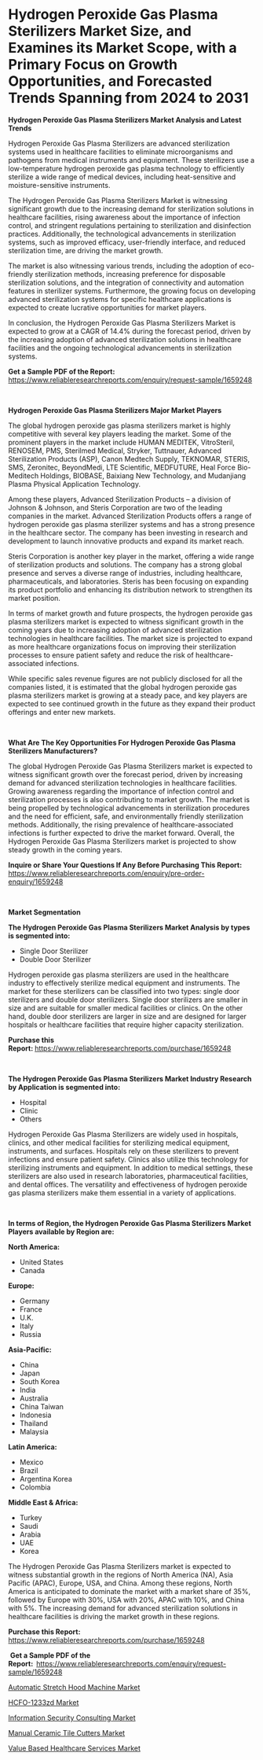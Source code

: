 <p><h1>Hydrogen Peroxide Gas Plasma Sterilizers Market Size, and Examines its Market Scope, with a Primary Focus on Growth Opportunities, and Forecasted Trends Spanning from 2024 to 2031</h1></p><p><strong>Hydrogen Peroxide Gas Plasma Sterilizers Market Analysis and Latest Trends</strong></p>
<p><p>Hydrogen Peroxide Gas Plasma Sterilizers are advanced sterilization systems used in healthcare facilities to eliminate microorganisms and pathogens from medical instruments and equipment. These sterilizers use a low-temperature hydrogen peroxide gas plasma technology to efficiently sterilize a wide range of medical devices, including heat-sensitive and moisture-sensitive instruments.</p><p>The Hydrogen Peroxide Gas Plasma Sterilizers Market is witnessing significant growth due to the increasing demand for sterilization solutions in healthcare facilities, rising awareness about the importance of infection control, and stringent regulations pertaining to sterilization and disinfection practices. Additionally, the technological advancements in sterilization systems, such as improved efficacy, user-friendly interface, and reduced sterilization time, are driving the market growth.</p><p>The market is also witnessing various trends, including the adoption of eco-friendly sterilization methods, increasing preference for disposable sterilization solutions, and the integration of connectivity and automation features in sterilizer systems. Furthermore, the growing focus on developing advanced sterilization systems for specific healthcare applications is expected to create lucrative opportunities for market players.</p><p>In conclusion, the Hydrogen Peroxide Gas Plasma Sterilizers Market is expected to grow at a CAGR of 14.4% during the forecast period, driven by the increasing adoption of advanced sterilization solutions in healthcare facilities and the ongoing technological advancements in sterilization systems.</p></p>
<p><strong>Get a Sample PDF of the Report:&nbsp;</strong> <a href="https://www.reliableresearchreports.com/enquiry/request-sample/1659248">https://www.reliableresearchreports.com/enquiry/request-sample/1659248</a></p>
<p>&nbsp;</p>
<p><strong>Hydrogen Peroxide Gas Plasma Sterilizers Major Market Players</strong></p>
<p><p>The global hydrogen peroxide gas plasma sterilizers market is highly competitive with several key players leading the market. Some of the prominent players in the market include HUMAN MEDITEK, VitroSteril, RENOSEM, PMS, Sterilmed Medical, Stryker, Tuttnauer, Advanced Sterilization Products (ASP), Canon Medtech Supply, TEKNOMAR, STERIS, SMS, Zeronitec, BeyondMedi, LTE Scientific, MEDFUTURE, Heal Force Bio-Meditech Holdings, BIOBASE, Baixiang New Technology, and Mudanjiang Plasma Physical Application Technology.</p><p>Among these players, Advanced Sterilization Products – a division of Johnson & Johnson, and Steris Corporation are two of the leading companies in the market. Advanced Sterilization Products offers a range of hydrogen peroxide gas plasma sterilizer systems and has a strong presence in the healthcare sector. The company has been investing in research and development to launch innovative products and expand its market reach.</p><p>Steris Corporation is another key player in the market, offering a wide range of sterilization products and solutions. The company has a strong global presence and serves a diverse range of industries, including healthcare, pharmaceuticals, and laboratories. Steris has been focusing on expanding its product portfolio and enhancing its distribution network to strengthen its market position.</p><p>In terms of market growth and future prospects, the hydrogen peroxide gas plasma sterilizers market is expected to witness significant growth in the coming years due to increasing adoption of advanced sterilization technologies in healthcare facilities. The market size is projected to expand as more healthcare organizations focus on improving their sterilization processes to ensure patient safety and reduce the risk of healthcare-associated infections.</p><p>While specific sales revenue figures are not publicly disclosed for all the companies listed, it is estimated that the global hydrogen peroxide gas plasma sterilizers market is growing at a steady pace, and key players are expected to see continued growth in the future as they expand their product offerings and enter new markets.</p></p>
<p>&nbsp;</p>
<p><strong>What Are The Key Opportunities For Hydrogen Peroxide Gas Plasma Sterilizers Manufacturers?</strong></p>
<p><p>The global Hydrogen Peroxide Gas Plasma Sterilizers market is expected to witness significant growth over the forecast period, driven by increasing demand for advanced sterilization technologies in healthcare facilities. Growing awareness regarding the importance of infection control and sterilization processes is also contributing to market growth. The market is being propelled by technological advancements in sterilization procedures and the need for efficient, safe, and environmentally friendly sterilization methods. Additionally, the rising prevalence of healthcare-associated infections is further expected to drive the market forward. Overall, the Hydrogen Peroxide Gas Plasma Sterilizers market is projected to show steady growth in the coming years.</p></p>
<p><strong>Inquire or Share Your Questions If Any Before Purchasing This Report:</strong> <a href="https://www.reliableresearchreports.com/enquiry/pre-order-enquiry/1659248">https://www.reliableresearchreports.com/enquiry/pre-order-enquiry/1659248</a></p>
<p>&nbsp;</p>
<p><strong>Market Segmentation</strong></p>
<p><strong>The Hydrogen Peroxide Gas Plasma Sterilizers Market Analysis by types is segmented into:</strong></p>
<p><ul><li>Single Door Sterilizer</li><li>Double Door Sterilizer</li></ul></p>
<p><p>Hydrogen peroxide gas plasma sterilizers are used in the healthcare industry to effectively sterilize medical equipment and instruments. The market for these sterilizers can be classified into two types: single door sterilizers and double door sterilizers. Single door sterilizers are smaller in size and are suitable for smaller medical facilities or clinics. On the other hand, double door sterilizers are larger in size and are designed for larger hospitals or healthcare facilities that require higher capacity sterilization.</p></p>
<p><strong>Purchase this Report:&nbsp;</strong><a href="https://www.reliableresearchreports.com/purchase/1659248">https://www.reliableresearchreports.com/purchase/1659248</a></p>
<p>&nbsp;</p>
<p><strong>The Hydrogen Peroxide Gas Plasma Sterilizers Market Industry Research by Application is segmented into:</strong></p>
<p><ul><li>Hospital</li><li>Clinic</li><li>Others</li></ul></p>
<p><p>Hydrogen Peroxide Gas Plasma Sterilizers are widely used in hospitals, clinics, and other medical facilities for sterilizing medical equipment, instruments, and surfaces. Hospitals rely on these sterilizers to prevent infections and ensure patient safety. Clinics also utilize this technology for sterilizing instruments and equipment. In addition to medical settings, these sterilizers are also used in research laboratories, pharmaceutical facilities, and dental offices. The versatility and effectiveness of hydrogen peroxide gas plasma sterilizers make them essential in a variety of applications.</p></p>
<p>&nbsp;</p>
<p><strong>In terms of Region, the Hydrogen Peroxide Gas Plasma Sterilizers Market Players available by Region are:</strong></p>
<p>
    <p> <strong> North America: </strong>
        <ul>
            <li>United States</li>
            <li>Canada</li>
        </ul>
        </p> 
    <p> <strong> Europe: </strong>
        <ul>
            <li>Germany</li>
            <li>France</li>
            <li>U.K.</li>
            <li>Italy</li>
            <li>Russia</li>
        </ul>
        </p> 
    <p> <strong> Asia-Pacific: </strong>
        <ul>
            <li>China</li>
            <li>Japan</li>
            <li>South Korea</li>
            <li>India</li>
            <li>Australia</li>
            <li>China Taiwan</li>
            <li>Indonesia</li>
            <li>Thailand</li>
            <li>Malaysia</li>
        </ul>
        </p> 
    <p> <strong> Latin America: </strong>
        <ul>
            <li>Mexico</li>
            <li>Brazil</li>
            <li>Argentina Korea</li>
            <li>Colombia</li>
        </ul>
        </p> 
    <p> <strong> Middle East & Africa: </strong>
        <ul>
            <li>Turkey</li>
            <li>Saudi</li>
            <li>Arabia</li>
            <li>UAE</li>
            <li>Korea</li>
        </ul>
    </p>
    </p>
<p><p>The Hydrogen Peroxide Gas Plasma Sterilizers market is expected to witness substantial growth in the regions of North America (NA), Asia Pacific (APAC), Europe, USA, and China. Among these regions, North America is anticipated to dominate the market with a market share of 35%, followed by Europe with 30%, USA with 20%, APAC with 10%, and China with 5%. The increasing demand for advanced sterilization solutions in healthcare facilities is driving the market growth in these regions.</p></p>
<p><strong>Purchase this Report: </strong><a href="https://www.reliableresearchreports.com/purchase/1659248">https://www.reliableresearchreports.com/purchase/1659248</a></p>
<p>&nbsp;<strong>Get a Sample PDF of the Report:&nbsp;&nbsp;</strong><a href="https://www.reliableresearchreports.com/enquiry/request-sample/1659248">https://www.reliableresearchreports.com/enquiry/request-sample/1659248</a></p>
<p><strong></strong></p>
<p><p><a href="https://issuu.com/reportprime-2/docs/automatic-stretch-hood-machine-market-size-2030.pp">Automatic Stretch Hood Machine Market</a></p><p><a href="https://github.com/laholand/Market-Research-Report-List-2/blob/main/hcfo-1233zd-market.md">HCFO-1233zd Market</a></p><p><a href="https://medium.com/@ameliahaleyi77567/information-security-consulting-market-the-key-to-successful-business-strategy-forecast-till-2031-ca02a6626b5a">Information Security Consulting Market</a></p><p><a href="https://github.com/jhcraigie/Market-Research-Report-List-2/blob/main/manual-ceramic-tile-cutters-market.md">Manual Ceramic Tile Cutters Market</a></p><p><a href="https://medium.com/@ameliahaleyi77567/value-based-healthcare-services-market-size-and-market-trends-complete-industry-overview-2024-to-fb7f1464f20f">Value Based Healthcare Services Market</a></p></p>